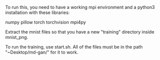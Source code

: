 To run this, you need to have a working mpi environment and a python3 installation with these libraries:

numpy
pillow
torch
torchvision
mpi4py

Extract the mnist files so that you have a new "training" directory inside mnist_png.

To run the training, use start.sh. All of the files must be in the path "~Desktop/md-gan/" for it to work.
